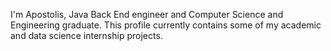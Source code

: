 I'm Apostolis, Java Back End engineer and Computer Science and Engineering graduate. This profile currently contains some of my academic and data science internship projects.

